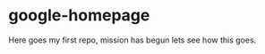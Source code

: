 google-homepage
===============

Here goes my first repo, mission has begun lets see how this goes.
